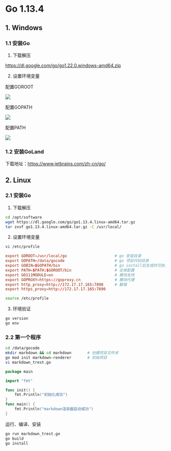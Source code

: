 # Go 1.13.4

## 1. Windows

### 1.1 安装Go

1. 下载解压

https://dl.google.com/go/go1.22.0.windows-amd64.zip

2. 设置环境变量

配置GOROOT

![](../../assets/_images/deploy/go/1.png)

配置GOPATH

![](../../assets/_images/deploy/go/2.png)

配置PATH

![](../../assets/_images/deploy/go/3.png)

### 1.2 安装GoLand

下载地址：https://www.jetbrains.com/zh-cn/go/

## 2. Linux

### 2.1 安装Go

1. 下载解压

```bash
cd /opt/software
wget https://dl.google.com/go/go1.13.4.linux-amd64.tar.gz
tar zxvf go1.13.4.linux-amd64.tar.gz -C /usr/local/
```

2. 设置环境变量

```bash
vi /etc/profile
```

```conf
export GOROOT=/usr/local/go                     # go 安装目录
export GOPATH=/data/gocode                      # go 项目代码目录
export GOBIN=$GOPATH/bin                        # go install后生成的可执行命令存放路径
export PATH=$PATH:$GOROOT/bin                   # 全局配置
export GO111MODULE=on                           # 模块支持
export GOPROXY=https://goproxy.cn               # 模块代理
export http_proxy=http://172.17.17.165:7890     # 翻墙
export https_proxy=http://172.17.17.165:7890
```

```bash
source /etc/profile
```

3. 环境验证

```bash
go version
go env
```

### 2.2 第一个程序

```bash
cd /data/gocode
mkdir markdown && cd markdown       # 创建项目文件夹
go mod init markdown-renderer       # 初始项目
vi markdown_trest.go
```

```go
package main

import "fmt"

func init() {
    fmt.Println("初始化成功")
}
func main() {
    fmt.Println("markdown渲染器启动成功")
}
```

运行、编译、安装
```bash
go run markdown_trest.go
go build
go install
```